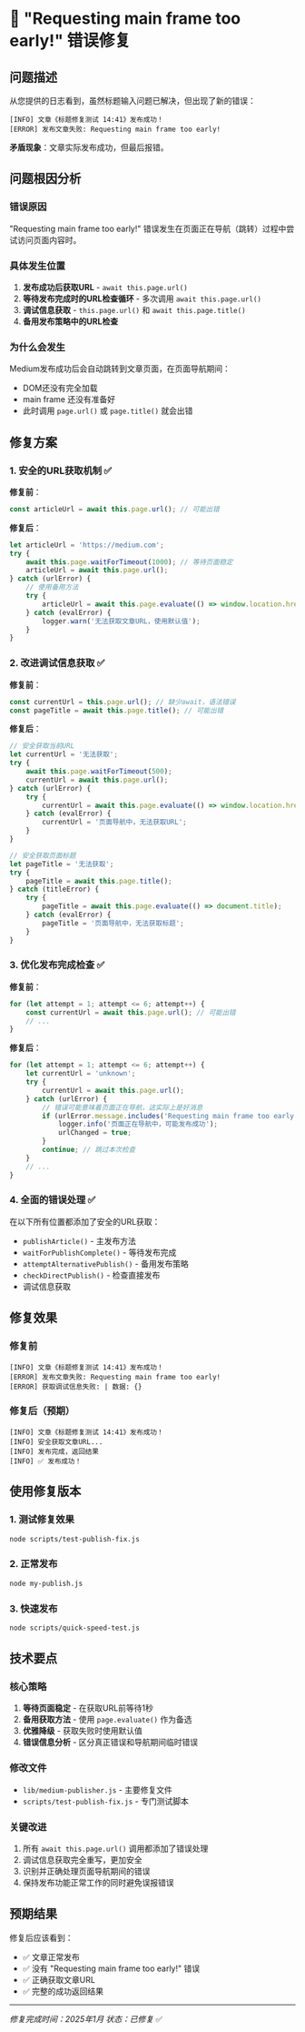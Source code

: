 # 🔧 "Requesting main frame too early!" 错误修复

## 问题描述

从您提供的日志看到，虽然标题输入问题已解决，但出现了新的错误：

```
[INFO] 文章《标题修复测试 14:41》发布成功！
[ERROR] 发布文章失败: Requesting main frame too early!
```

**矛盾现象**：文章实际发布成功，但最后报错。

## 问题根因分析

### 错误原因
"Requesting main frame too early!" 错误发生在页面正在导航（跳转）过程中尝试访问页面内容时。

### 具体发生位置
1. **发布成功后获取URL** - `await this.page.url()`
2. **等待发布完成时的URL检查循环** - 多次调用 `await this.page.url()`
3. **调试信息获取** - `this.page.url()` 和 `await this.page.title()`
4. **备用发布策略中的URL检查**

### 为什么会发生
Medium发布成功后会自动跳转到文章页面，在页面导航期间：
- DOM还没有完全加载
- main frame 还没有准备好
- 此时调用 `page.url()` 或 `page.title()` 就会出错

## 修复方案

### 1. 安全的URL获取机制 ✅

**修复前**：
```javascript
const articleUrl = await this.page.url(); // 可能出错
```

**修复后**：
```javascript
let articleUrl = 'https://medium.com';
try {
    await this.page.waitForTimeout(1000); // 等待页面稳定
    articleUrl = await this.page.url();
} catch (urlError) {
    // 使用备用方法
    try {
        articleUrl = await this.page.evaluate(() => window.location.href);
    } catch (evalError) {
        logger.warn('无法获取文章URL，使用默认值');
    }
}
```

### 2. 改进调试信息获取 ✅

**修复前**：
```javascript
const currentUrl = this.page.url(); // 缺少await，语法错误
const pageTitle = await this.page.title(); // 可能出错
```

**修复后**：
```javascript
// 安全获取当前URL
let currentUrl = '无法获取';
try {
    await this.page.waitForTimeout(500);
    currentUrl = await this.page.url();
} catch (urlError) {
    try {
        currentUrl = await this.page.evaluate(() => window.location.href);
    } catch (evalError) {
        currentUrl = '页面导航中，无法获取URL';
    }
}

// 安全获取页面标题
let pageTitle = '无法获取';
try {
    pageTitle = await this.page.title();
} catch (titleError) {
    try {
        pageTitle = await this.page.evaluate(() => document.title);
    } catch (evalError) {
        pageTitle = '页面导航中，无法获取标题';
    }
}
```

### 3. 优化发布完成检查 ✅

**修复前**：
```javascript
for (let attempt = 1; attempt <= 6; attempt++) {
    const currentUrl = await this.page.url(); // 可能出错
    // ...
}
```

**修复后**：
```javascript
for (let attempt = 1; attempt <= 6; attempt++) {
    let currentUrl = 'unknown';
    try {
        currentUrl = await this.page.url();
    } catch (urlError) {
        // 错误可能意味着页面正在导航，这实际上是好消息
        if (urlError.message.includes('Requesting main frame too early')) {
            logger.info('页面正在导航中，可能发布成功');
            urlChanged = true;
        }
        continue; // 跳过本次检查
    }
    // ...
}
```

### 4. 全面的错误处理 ✅

在以下所有位置都添加了安全的URL获取：
- `publishArticle()` - 主发布方法
- `waitForPublishComplete()` - 等待发布完成
- `attemptAlternativePublish()` - 备用发布策略
- `checkDirectPublish()` - 检查直接发布
- 调试信息获取

## 修复效果

### 修复前
```
[INFO] 文章《标题修复测试 14:41》发布成功！
[ERROR] 发布文章失败: Requesting main frame too early!
[ERROR] 获取调试信息失败: | 数据: {}
```

### 修复后（预期）
```
[INFO] 文章《标题修复测试 14:41》发布成功！
[INFO] 安全获取文章URL...
[INFO] 发布完成，返回结果
[INFO] ✅ 发布成功！
```

## 使用修复版本

### 1. 测试修复效果
```bash
node scripts/test-publish-fix.js
```

### 2. 正常发布
```bash
node my-publish.js
```

### 3. 快速发布
```bash
node scripts/quick-speed-test.js
```

## 技术要点

### 核心策略
1. **等待页面稳定** - 在获取URL前等待1秒
2. **备用获取方法** - 使用 `page.evaluate()` 作为备选
3. **优雅降级** - 获取失败时使用默认值
4. **错误信息分析** - 区分真正错误和导航期间临时错误

### 修改文件
- `lib/medium-publisher.js` - 主要修复文件
- `scripts/test-publish-fix.js` - 专门测试脚本

### 关键改进
1. 所有 `await this.page.url()` 调用都添加了错误处理
2. 调试信息获取完全重写，更加安全
3. 识别并正确处理页面导航期间的错误
4. 保持发布功能正常工作的同时避免误报错误

## 预期结果

修复后应该看到：
- ✅ 文章正常发布
- ✅ 没有 "Requesting main frame too early!" 错误
- ✅ 正确获取文章URL
- ✅ 完整的成功返回结果

---

*修复完成时间：2025年1月*
*状态：已修复* ✅ 